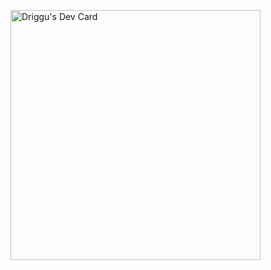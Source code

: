 

<a href="https://app.daily.dev/driggu"><img src="https://api.daily.dev/devcards/e9ebc28e9b5e49c1a8e05501abb9f2df.png?r=h8e" width="400" alt="Driggu's Dev Card"/></a>
<!---
realdriggu/realdriggu is a ✨ special ✨ repository because its `README.md` (this file) appears on your GitHub profile.
You can click the Preview link to take a look at your changes.
--->
